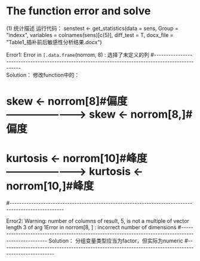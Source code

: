 # The function error and solve


(1) 统计描述
运行代码：
senstest <- get_statistics(data = sens,
                        Group = "indexx",
                        variables = colnames(sens)[c(5)],
                        diff_test = T,
                        docx_file = "Table1_插补前后敏感性分析结果.docx")
                        
Error1:
Error in `[.data.frame`(norrom, 8) : 选择了未定义的列
#----------------------------------------------------------------------------------------------------                                     
Solution：
修改function中的：
# skew <- norrom[8]#偏度   ————————>  skew <- norrom[8,]#偏度 
# kurtosis <- norrom[10]#峰度  ————————>  kurtosis <- norrom[10,]#峰度
#---------------------------------------------------------------------------------------------------- 

Error2:
Warning: number of columns of result, 5, is not a multiple of vector length 3 of arg 1Error in norrom[8, ] : incorrect number of dimensions
#---------------------------------------------------------------------------------------------------- 
Solution：
分组变量类型应当为factor，但实际为numeric
#---------------------------------------------------------------------------------------------------- 
